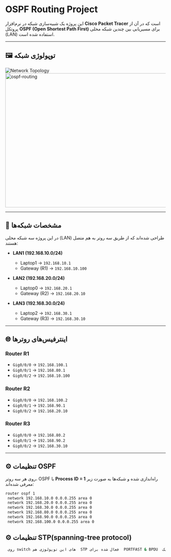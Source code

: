 # OSPF Routing Project

این پروژه یک شبیه‌سازی شبکه در نرم‌افزار **Cisco Packet Tracer** است که در آن از پروتکل **OSPF (Open Shortest Path First)** برای مسیریابی بین چندین شبکه محلی (LAN) استفاده شده است.

---

## 🖼️ توپولوژی شبکه
![Network Topology](ospf-routing.png)
<img width="1348" height="422" alt="ospf-routing" src="https://github.com/user-attachments/assets/0f418af3-f17a-4a80-9888-ea6b5cf15abf" />

---

## 📌 مشخصات شبکه‌ها
در این پروژه سه شبکه محلی (LAN) طراحی شده‌اند که از طریق سه روتر به هم متصل هستند:

- **LAN1 (192.168.10.0/24)**
  - Laptop1 → `192.168.10.1`
  - Gateway (R1) → `192.168.10.100`

- **LAN2 (192.168.20.0/24)**
  - Laptop0 → `192.168.20.1`
  - Gateway (R2) → `192.168.20.10`

- **LAN3 (192.168.30.0/24)**
  - Laptop2 → `192.168.30.1`
  - Gateway (R3) → `192.168.30.10`

---

## 🌐 اینترفیس‌های روترها

### Router R1
- `Gig0/0/0` → `192.168.100.1`
- `Gig0/0/1` → `192.168.80.1`
- `Gig0/0/2` → `192.168.10.100`

### Router R2
- `Gig0/0/0` → `192.168.100.2`
- `Gig0/0/1` → `192.168.90.1`
- `Gig0/0/2` → `192.168.20.10`

### Router R3
- `Gig0/0/0` → `192.168.80.2`
- `Gig0/0/1` → `192.168.90.2`
- `Gig0/0/2` → `192.168.30.10`

---

## ⚙️ تنظیمات OSPF
روی هر سه روتر، OSPF با **Process ID = 1** راه‌اندازی شده و شبکه‌ها به صورت زیر معرفی شده‌اند:

```bash
router ospf 1
 network 192.168.10.0 0.0.0.255 area 0
 network 192.168.20.0 0.0.0.255 area 0
 network 192.168.30.0 0.0.0.255 area 0
 network 192.168.80.0 0.0.0.255 area 0
 network 192.168.90.0 0.0.0.255 area 0
 network 192.168.100.0 0.0.0.255 area 0


```
## ⚙️ تنظیمات STP(spanning-tree protocol)
```bash
 روی switch های این توپولوژی هم  STP فعال شده برای  PORTFAST & BPDU  که برای برقراری سریع اتصال در صورت قطع شدن و کنترل ترافیک STP از طریق BPDUguard
